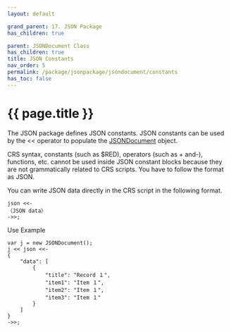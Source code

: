```yaml
---
layout: default

grand_parent: 17. JSON Package
has_children: true

parent: JSONDocument Class
has_children: true
title: JSON Constants
nav_order: 5
permalink: /package/jsonpackage/jsondocument/constants
has_toc: false
---
```

# {{ page.title }}

The JSON package defines JSON constants. JSON constants can be used by the << operator to populate the [JSONDocument](/package/jsonpackage/jsondocument) object.

CRS syntax, constants (such as $RED), operators (such as + and-), functions, etc. cannot be used inside JSON constant blocks because they are not grammatically related to CRS scripts. You have to follow the format as JSON.

You can write JSON data directly in the CRS script in the following format.

```
json <<-
（JSON data）
->>;
```

Use Example
```
var j = new JSONDocument();
j << json <<-
{
    "data": [
        {
            "title": "Record １",
            "item1": "Item １",
            "item2": "Item １",
            "item3": "Item １"
        }
    ]
}
->>;
```